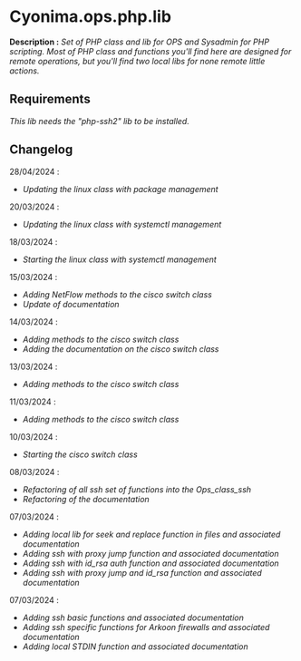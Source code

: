 # Cyonima.ops.php.lib

__Description :__  *Set of PHP class and lib for OPS and Sysadmin for PHP scripting. Most of PHP class and functions you'll find here are designed for remote operations, but you'll find two local libs for none remote little actions.*

## Requirements

*This lib needs the "php-ssh2" lib to be installed.*

## Changelog

28/04/2024 :
* *Updating the linux class with package management*

20/03/2024 :
* *Updating the linux class with systemctl management*

18/03/2024 :
* *Starting the linux class with systemctl management*

15/03/2024 :
* *Adding NetFlow methods to the cisco switch class*
* *Update of documentation*

14/03/2024 :
* *Adding methods to the cisco switch class*
* *Adding the documentation on the cisco switch class*

13/03/2024 :
* *Adding methods to the cisco switch class*

11/03/2024 :
* *Adding methods to the cisco switch class*

10/03/2024 :
* *Starting the cisco switch class*

08/03/2024 :
* *Refactoring of all ssh set of functions into the Ops_class_ssh* 
* *Refactoring of the documentation*

07/03/2024 :
* *Adding local lib for seek and replace function in files and associated documentation*
* *Adding ssh with proxy jump function and associated documentation*
* *Adding ssh with id_rsa auth function and associated documentation*
* *Adding ssh with proxy jump and id_rsa function and associated documentation*

07/03/2024 :
* *Adding ssh basic functions and associated documentation*
* *Adding ssh specific functions for Arkoon firewalls and associated documentation*
* *Adding local STDIN function and associated documentation*

